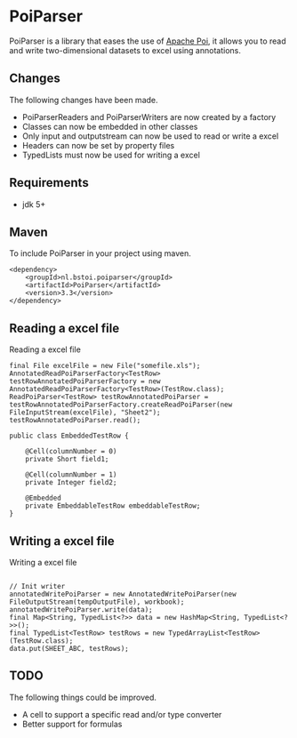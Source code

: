 PoiParser
=========

PoiParser is a library that eases the use of [Apache Poi](http://poi.apache.org/), it allows you to read and write
two-dimensional datasets to excel using annotations.

Changes
-------

The following changes have been made.

* PoiParserReaders and PoiParserWriters are now created by a factory
* Classes can now be embedded in other classes
* Only input and outputstream can now be used to read or write a excel
* Headers can now be set by property files
* TypedLists must now be used for writing a excel

Requirements
------------

- jdk 5+

Maven
-----

To include PoiParser in your project using maven.

```
<dependency>
    <groupId>nl.bstoi.poiparser</groupId>
    <artifactId>PoiParser</artifactId>
    <version>3.3</version>
</dependency>
```


Reading a excel file
--------------------

Reading a excel file

```
final File excelFile = new File("somefile.xls");
AnnotatedReadPoiParserFactory<TestRow> testRowAnnotatedPoiParserFactory = new AnnotatedReadPoiParserFactory<TestRow>(TestRow.class);
ReadPoiParser<TestRow> testRowAnnotatedPoiParser = testRowAnnotatedPoiParserFactory.createReadPoiParser(new FileInputStream(excelFile), "Sheet2");
testRowAnnotatedPoiParser.read();

public class EmbeddedTestRow {

    @Cell(columnNumber = 0)
    private Short field1;

    @Cell(columnNumber = 1)
    private Integer field2;

    @Embedded
    private EmbeddableTestRow embeddableTestRow;
}

```

Writing a excel file
--------------------

Writing a excel file

```

// Init writer
annotatedWritePoiParser = new AnnotatedWritePoiParser(new FileOutputStream(tempOutputFile), workbook);
annotatedWritePoiParser.write(data);
final Map<String, TypedList<?>> data = new HashMap<String, TypedList<?>>();
final TypedList<TestRow> testRows = new TypedArrayList<TestRow>(TestRow.class);
data.put(SHEET_ABC, testRows);

```


TODO
----

The following things could be improved.

- A cell to support a specific read and/or type converter
- Better support for formulas

